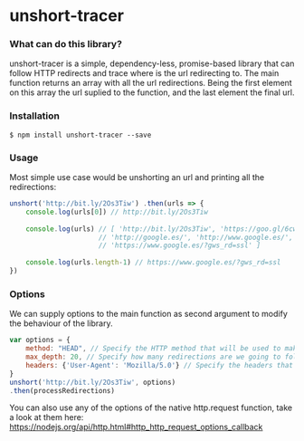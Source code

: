 # unshort-tracer
### What can do this library?
unshort-tracer is a simple, dependency-less, promise-based library that can follow HTTP redirects and trace where is the url redirecting to. The main function returns an array with all the url redirections. Being the first element on this array the url suplied to the function, and the last element the final url.

### Installation
`$ npm install unshort-tracer --save`

### Usage
Most simple use case would be unshorting an url and printing all the redirections: 
```javascript var unshort = require('unshort-tracer') 
unshort('http://bit.ly/2Os3Tiw') .then(urls => {
    console.log(urls[0]) // http://bit.ly/2Os3Tiw
    
    console.log(urls) // [ 'http://bit.ly/2Os3Tiw', 'https://goo.gl/6cwyTp',
                      // 'http://google.es/', 'http://www.google.es/',
                      // 'https://www.google.es/?gws_rd=ssl' ]
                      
    console.log(urls.length-1) // https://www.google.es/?gws_rd=ssl
})
```

### Options
We can supply options to the main function as second argument to modify the behaviour of the library. 
```javascript var unshort = require('unshort-tracer') 
var options = {
    method: "HEAD", // Specify the HTTP method that will be used to make the HTTP request. Default: GET
    max_depth: 20, // Specify how many redirections are we going to follow. Default: 10
    headers: {'User-Agent': 'Mozilla/5.0'} // Specify the headers that we will be sending in our request, for example an User-Agent.
}
unshort('http://bit.ly/2Os3Tiw', options)
.then(processRedirections)
```

You can also use any of the options of the native http.request function, take a look at them here: https://nodejs.org/api/http.html#http_http_request_options_callback
